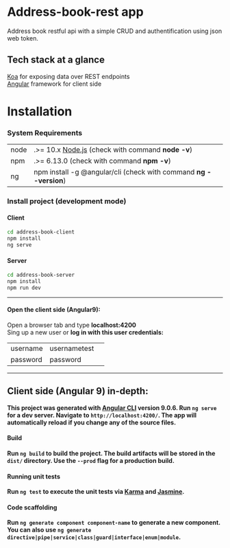 # Address-book-rest app
Address book restful api with a simple CRUD and authentification using json web token.

## Tech stack at a glance
[Koa](https://koajs.com/) for exposing data over REST endpoints  
[Angular](https://angular.io/) framework for client side

# Installation 

### System Requirements
|   |   |   |
|---|---|---|
| node |  .>= 10.x [Node.js](https://nodejs.org/en/) (check with command <b>node -v</b>)
| npm |   .>= 6.13.0 (check with command <b>npm -v</b>)
| ng | npm install -g @angular/cli (check with command <b>ng --version</b>)

### Install project (development mode)

#### Client
```bash
cd address-book-client
npm install
ng serve
```

#### Server
```bash
cd address-book-server
npm install
npm run dev      
```
----
#### Open the client side (Angular9):
Open a browser tab and type <b>localhost:4200</b>  
Sing up a new user or <b>log in with this user credentials: 

|   |   |   |
|---|---|---|
| username |  usernametest
| password |  password

----
## Client side (Angular 9) in-depth:

This project was generated with [Angular CLI](https://github.com/angular/angular-cli) version 9.0.6.
Run `ng serve` for a dev server. Navigate to `http://localhost:4200/`. The app will automatically reload if you change any of the source files.

#### Build

Run `ng build` to build the project. The build artifacts will be stored in the `dist/` directory. Use the `--prod` flag for a production build.

#### Running unit tests

Run `ng test` to execute the unit tests via [Karma](https://karma-runner.github.io) and [Jasmine](https://jasmine.github.io/).

#### Code scaffolding

Run `ng generate component component-name` to generate a new component. You can also use `ng generate directive|pipe|service|class|guard|interface|enum|module`.